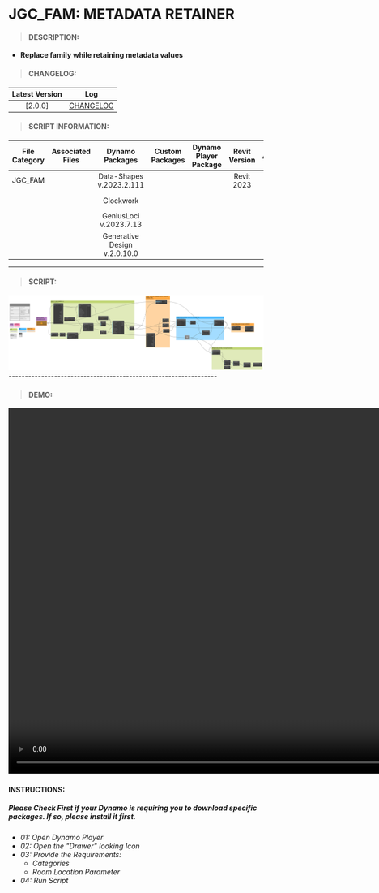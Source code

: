 # JGC_FAM: METADATA RETAINER

> #### DESCRIPTION: 
- **Replace family while retaining metadata values**

> #### CHANGELOG:

| Latest Version | Log |
| :-------: | :----: | 
|[2.0.0] | [CHANGELOG](/_scripts/_project/268_JGC/FAMILY/changelog/JGC_FAM_MetadataRetainer.md) |

> #### SCRIPT INFORMATION: 

| File Category | Associated Files | Dynamo Packages | Custom Packages | Dynamo Player Package | Revit Version | Author | Modified By | File Name & Location | 
| :-------: | :----: | :---: | :---: | :---: | :---: | :---: | :---: | :--: |
| JGC_FAM |  | Data-Shapes v.2023.2.111 |  |  | Revit 2023 | Abjeet Singh | | JGC_FAM_MetadataRetainer |
|           |  | Clockwork |                 |                    | | | | (https://bimcapcom.sharepoint.com/sites/BCP-Main/Shared%20Documents/Forms/AllItems.aspx?id=%2Fsites%2FBCP%2DMain%2FShared%20Documents%2F06%5FR%26D%2F01%5FDynamo%2F01%5FScripts%2F02%5FPROJECT%2F281%5FJGC%2FFAMILY&p=true&ga=1) |
|   |   | GeniusLoci v.2023.7.13 |   |   |   |   |   |   |
|   |   | Generative Design v.2.0.10.0 |   |   |   |   |   |   |

----------------------------------------------------------------
> #### SCRIPT: 
<img src="./_scripts/_project/268_JGC/FAMILY/images/20240409_JGC_MetadataRetainer V2.0.0_2024-08-27_11-56-00.png">
----------------------------------------------------------------

> #### DEMO: 

<video width="1280" height="720" controls>
 <source src="./_scripts/_project/268_JGC/FAMILY/demo/JGC_METADATA RETAINER_V2.0.0_DEMO.mp4" type="video/mp4">
</video>

#### INSTRUCTIONS: 
##### Please Check First if your Dynamo is requiring you to download specific packages. If so, please install it first.

- *01: Open Dynamo Player*
- *02: Open the "Drawer" looking Icon*
- *03: Provide the Requirements:*
    - *Categories*
    - *Room Location Parameter*
- *04: Run Script*